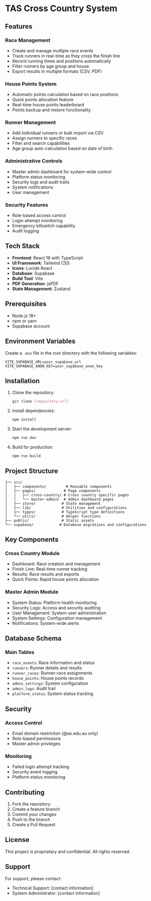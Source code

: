 # TAS Cross Country System

## Features

### Race Management
- Create and manage multiple race events
- Track runners in real-time as they cross the finish line
- Record running times and positions automatically
- Filter runners by age group and house
- Export results in multiple formats (CSV, PDF)

### House Points System
- Automatic points calculation based on race positions
- Quick points allocation feature
- Real-time house points leaderboard
- Points backup and restore functionality

### Runner Management
- Add individual runners or bulk import via CSV
- Assign runners to specific races
- Filter and search capabilities
- Age group auto-calculation based on date of birth

### Administrative Controls
- Master admin dashboard for system-wide control
- Platform status monitoring
- Security logs and audit trails
- System notifications
- User management

### Security Features
- Role-based access control
- Login attempt monitoring
- Emergency killswitch capability
- Audit logging

## Tech Stack

- **Frontend**: React 18 with TypeScript
- **UI Framework**: Tailwind CSS
- **Icons**: Lucide React
- **Database**: Supabase
- **Build Tool**: Vite
- **PDF Generation**: jsPDF
- **State Management**: Zustand

## Prerequisites

- Node.js 18+
- npm or yarn
- Supabase account

## Environment Variables

Create a `.env` file in the root directory with the following variables:

```env
VITE_SUPABASE_URL=your_supabase_url
VITE_SUPABASE_ANON_KEY=your_supabase_anon_key
```

## Installation

1. Clone the repository:
   ```bash
   git clone [repository-url]
   ```

2. Install dependencies:
   ```bash
   npm install
   ```

3. Start the development server:
   ```bash
   npm run dev
   ```

4. Build for production:
   ```bash
   npm run build
   ```

## Project Structure

```
├── src/
│   ├── components/         # Reusable components
│   ├── pages/             # Page components
│   │   ├── cross-country/ # Cross country specific pages
│   │   └── master-admin/  # Admin dashboard pages
│   ├── store/            # State management
│   ├── lib/              # Utilities and configurations
│   ├── types/            # TypeScript type definitions
│   └── utils/            # Helper functions
├── public/               # Static assets
└── supabase/            # Database migrations and configurations
```

## Key Components

### Cross Country Module
- Dashboard: Race creation and management
- Finish Line: Real-time runner tracking
- Results: Race results and exports
- Quick Points: Rapid house points allocation

### Master Admin Module
- System Status: Platform health monitoring
- Security Logs: Access and security auditing
- User Management: System user administration
- System Settings: Configuration management
- Notifications: System-wide alerts

## Database Schema

### Main Tables
- `race_events`: Race information and status
- `runners`: Runner details and results
- `runner_races`: Runner-race assignments
- `house_points`: House points records
- `admin_settings`: System configuration
- `admin_logs`: Audit trail
- `platform_status`: System status tracking

## Security

### Access Control
- Email domain restriction (@as.edu.au only)
- Role-based permissions
- Master admin privileges

### Monitoring
- Failed login attempt tracking
- Security event logging
- Platform status monitoring

## Contributing

1. Fork the repository
2. Create a feature branch
3. Commit your changes
4. Push to the branch
5. Create a Pull Request

## License

This project is proprietary and confidential. All rights reserved.

## Support

For support, please contact:
- Technical Support: [contact information]
- System Administrator: [contact information]
